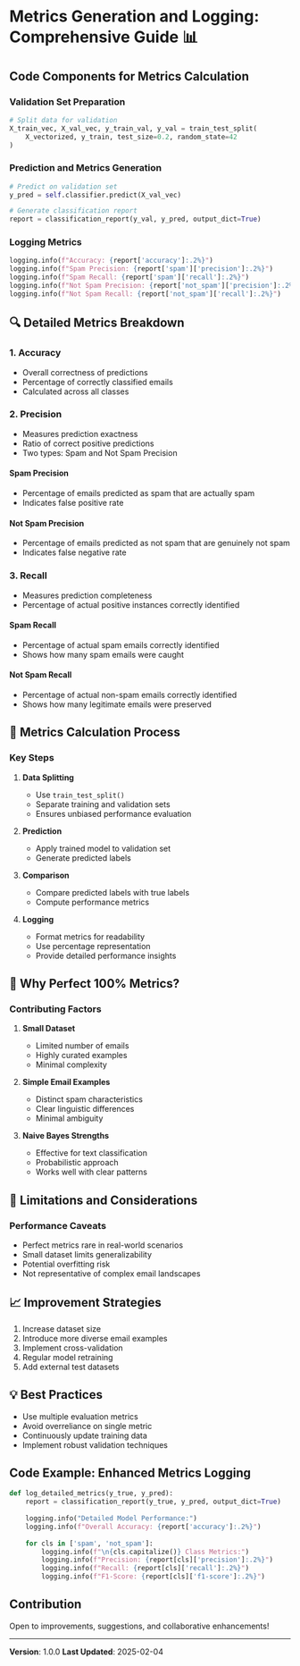 # Metrics Generation and Logging: Comprehensive Guide 📊

## Code Components for Metrics Calculation

### Validation Set Preparation
```python
# Split data for validation
X_train_vec, X_val_vec, y_train_val, y_val = train_test_split(
    X_vectorized, y_train, test_size=0.2, random_state=42
)
```

### Prediction and Metrics Generation
```python
# Predict on validation set
y_pred = self.classifier.predict(X_val_vec)

# Generate classification report
report = classification_report(y_val, y_pred, output_dict=True)
```

### Logging Metrics
```python
logging.info(f"Accuracy: {report['accuracy']:.2%}")
logging.info(f"Spam Precision: {report['spam']['precision']:.2%}")
logging.info(f"Spam Recall: {report['spam']['recall']:.2%}")
logging.info(f"Not Spam Precision: {report['not_spam']['precision']:.2%}")
logging.info(f"Not Spam Recall: {report['not_spam']['recall']:.2%}")
```

## 🔍 Detailed Metrics Breakdown

### 1. Accuracy
- Overall correctness of predictions
- Percentage of correctly classified emails
- Calculated across all classes

### 2. Precision
- Measures prediction exactness
- Ratio of correct positive predictions
- Two types: Spam and Not Spam Precision

#### Spam Precision
- Percentage of emails predicted as spam that are actually spam
- Indicates false positive rate

#### Not Spam Precision
- Percentage of emails predicted as not spam that are genuinely not spam
- Indicates false negative rate

### 3. Recall
- Measures prediction completeness
- Percentage of actual positive instances correctly identified

#### Spam Recall
- Percentage of actual spam emails correctly identified
- Shows how many spam emails were caught

#### Not Spam Recall
- Percentage of actual non-spam emails correctly identified
- Shows how many legitimate emails were preserved

## 🧩 Metrics Calculation Process

### Key Steps
1. **Data Splitting**
   - Use `train_test_split()`
   - Separate training and validation sets
   - Ensures unbiased performance evaluation

2. **Prediction**
   - Apply trained model to validation set
   - Generate predicted labels

3. **Comparison**
   - Compare predicted labels with true labels
   - Compute performance metrics

4. **Logging**
   - Format metrics for readability
   - Use percentage representation
   - Provide detailed performance insights

## 🚀 Why Perfect 100% Metrics?

### Contributing Factors
1. **Small Dataset**
   - Limited number of emails
   - Highly curated examples
   - Minimal complexity

2. **Simple Email Examples**
   - Distinct spam characteristics
   - Clear linguistic differences
   - Minimal ambiguity

3. **Naive Bayes Strengths**
   - Effective for text classification
   - Probabilistic approach
   - Works well with clear patterns

## 🚧 Limitations and Considerations

### Performance Caveats
- Perfect metrics rare in real-world scenarios
- Small dataset limits generalizability
- Potential overfitting risk
- Not representative of complex email landscapes

## 📈 Improvement Strategies

1. Increase dataset size
2. Introduce more diverse email examples
3. Implement cross-validation
4. Regular model retraining
5. Add external test datasets

## 💡 Best Practices

- Use multiple evaluation metrics
- Avoid overreliance on single metric
- Continuously update training data
- Implement robust validation techniques

## Code Example: Enhanced Metrics Logging
```python
def log_detailed_metrics(y_true, y_pred):
    report = classification_report(y_true, y_pred, output_dict=True)
    
    logging.info("Detailed Model Performance:")
    logging.info(f"Overall Accuracy: {report['accuracy']:.2%}")
    
    for cls in ['spam', 'not_spam']:
        logging.info(f"\n{cls.capitalize()} Class Metrics:")
        logging.info(f"Precision: {report[cls]['precision']:.2%}")
        logging.info(f"Recall: {report[cls]['recall']:.2%}")
        logging.info(f"F1-Score: {report[cls]['f1-score']:.2%}")
```

## Contribution
Open to improvements, suggestions, and collaborative enhancements!

---

**Version**: 1.0.0
**Last Updated**: 2025-02-04
